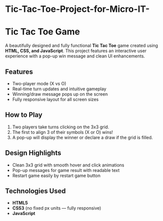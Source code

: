 # Tic-Tac-Toe-Project-for-Micro-IT-

# Tic Tac Toe Game 

A beautifully designed and fully functional **Tic Tac Toe** game created using **HTML, CSS, and JavaScript**. This project features an interactive user experience with a pop-up win message and clean UI enhancements.

##  Features

- Two-player mode (X vs O)
- Real-time turn updates and intuitive gameplay
- Winning/draw message pops up on the screen
- Fully responsive layout for all screen sizes


##  How to Play

1. Two players take turns clicking on the 3x3 grid.
2. The first to align 3 of their symbols (X or O) wins!
3. A pop-up will display the winner or declare a draw if the grid is filled.

##  Design Highlights

- Clean 3x3 grid with smooth hover and click animations
- Pop-up messages for game result with readable text
- Restart game easily by restart game button

##  Technologies Used

- **HTML5**
- **CSS3** (no fixed px units — fully responsive)
- **JavaScript**
